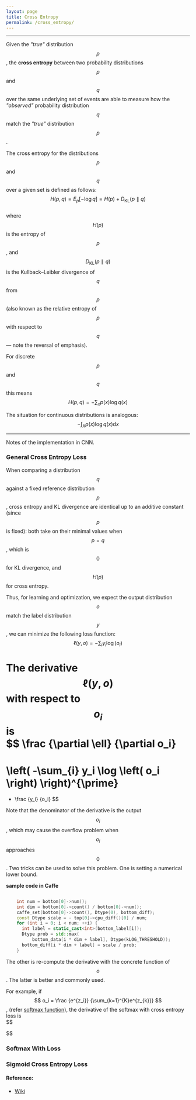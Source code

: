```yaml
---
layout: page
title: Cross Entropy
permalink: /cross_entropy/
---
```


------

Given the *"true"* distribution $$p$$, the **cross entropy** between two probability distributions $$p$$ and $$q$$ over the same underlying set of events are able to measure how the *"observed"* probability distribution $$q$$ match the *"true"* distribution $$p$$.  

The cross entropy for the distributions $$p$$ and $$q$$ over a given set is defined as follows:  
$$H(p,q)=E_{p}[-\log q]=H(p)+D_{\mathrm{KL}}(p \parallel q)$$  
where $$H(p)$$ is the entropy of $$p$$, and $$D_{\mathrm{KL}}(p \parallel q)$$ is the Kullback–Leibler divergence of $$q$$ from $$p$$ (also known as the relative entropy of $$p$$ with respect to $$q$$ — note the reversal of emphasis).  

For discrete $$p$$ and $$q$$ this means 
$$H(p,q)=-\sum_{x}p(x) \log q(x)$$  

The situation for continuous distributions is analogous:
$$-\int_{X}p(x)\log q(x) \mathrm{d}x$$

------

Notes of the implementation in CNN.

### General Cross Entropy Loss

When comparing a distribution $$q$$ against a fixed reference distribution $$p$$, cross entropy and KL divergence are identical up to an additive constant (since $$p$$ is fixed): both take on their minimal values when $$p=q$$, which is $$0$$ for KL divergence, and $$H(p)$$ for cross entropy.  

Thus, for learning and optimization, we expect the output distribution $$o$$ match the label distribution $$y$$, we can minimize the following loss function:  
$$ \ell (y,o) = -\sum_{i} y_i \log \left( o_i \right) $$

The derivative $$\ell (y,o)$$ with respect to $$o_i$$ is  
$$ 
\frac {\partial \ell} {\partial o_i} 
= 
\left( -\sum_{i} y_i \log \left( o_i \right) \right)^{\prime} 
=
- \frac {y_i} {o_i}
$$  

Note that the denominator of the derivative is the output $$o_i$$, which may cause the overflow problem when $$o_i$$ approaches $$0$$. Two tricks can be used to solve this problem. One is setting a numerical lower bound.  

**sample code in Caffe**

```c++

    int num = bottom[0]->num();
    int dim = bottom[0]->count() / bottom[0]->num();
    caffe_set(bottom[0]->count(), Dtype(0), bottom_diff);
    const Dtype scale = - top[0]->cpu_diff()[0] / num;
    for (int i = 0; i < num; ++i) {
      int label = static_cast<int>(bottom_label[i]);
      Dtype prob = std::max(
          bottom_data[i * dim + label], Dtype(kLOG_THRESHOLD));
      bottom_diff[i * dim + label] = scale / prob;
    }

```

The other is re-compute the derivative with the concrete function of $$o$$. The latter is better and commonly used.  

For example, if $$ o_i = \frac {e^{z_i}} {\sum_{k=1}^{K}e^{z_{k}}} $$, (refer [softmax function](/softmax/)), the derivative of the softmax with cross entropy loss is  
$$

$$


### Softmax With Loss



### Sigmoid Cross Entropy Loss


#### Reference:
* [Wiki](https://en.wikipedia.org/wiki/Cross_entropy)
